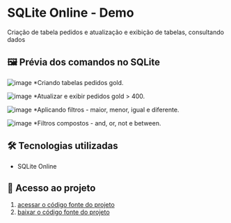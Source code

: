 # SQLite Online - Demo 

Criação de tabela pedidos e atualização e exibição de tabelas, consultando dados

## 🖼 Prévia dos comandos no SQLite

![image](https://github.com/user-attachments/assets/48b318c4-a28d-48af-af36-c0260fd3fca1)
*Criando tabelas pedidos gold.

![image](https://github.com/user-attachments/assets/1ff0da2d-a0cb-446a-9a0b-5fa5232cba31)
*Atualizar e exibir pedidos gold > 400.

![image](https://github.com/user-attachments/assets/88d91a83-42ae-428f-9a4d-1c93b80e69ec)
*Aplicando filtros - maior, menor, igual e diferente.

![image](https://github.com/user-attachments/assets/b9870490-b5be-41b7-81da-70dc3a60545a)
*Filtros compostos - and, or, not e between.

## 🛠 Tecnologias utilizadas

- SQLite Online

## 📁 Acesso ao projeto

1. [acessar o código fonte do projeto]()
2. [baixar o código fonte do projeto]()
